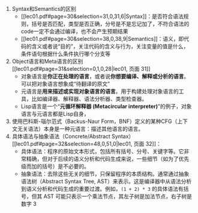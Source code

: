 1. Syntax和Semantics的区别
	 - [[lec01.pdf#page=30&selection=31,0,31,6|Syntax]]：是否符合语法规则，括号是否匹配，类型是否正确，分号是不是忘记加了，不符合语法的code一定不会通过编译，也不会产生预期结果
	 - [[lec01.pdf#page=30&selection=38,0,38,9|Semantics]]：语义，即代码的含义或者说“目的”，关注代码的含义与行为，关注变量的值是什么，条件语句根据什么条件执行哪个分支等
2. Object语言和Meta语言的区别[[lec01.pdf#page=31&selection=0,1,0,28|lec01, 页面 31]]
	 -   对象语言是**你正在处理的语言**，或者说**你想要编译、解释或分析的语言**。可以把对象语言想象成“待翻译的原文”
	 -  元语言是**用来描述或实现对象语言的语言**。用于构建处理对象语言的工具，比如编译器、解释器、语法分析器、类型检查器。
	 - Lisp语言是一个“**元循环解释器 (Metacircular interpreter)**”的例子，对象语言与元语言都是Lisp自身，
3. 使用巴科斯-瑙尔范式（Backus-Naur Form，BNF）定义的某种CFG（上下文无关语法）本身是一种元语言：描述其他语言的语言。
4. 具体语法与抽象语法（Concrete/Abstract Syntax）[[lec01.pdf#page=32&selection=48,0,51,0|lec01, 页面 32]]：
	 - 具体语法：程序的原始文本形式，包括所有括号、分号、关键字等。它非常精确，但对于后续的语义分析和代码生成来说，一些细节（如为了优先级而加的括号）是不必要的。
	 - 抽象语法：去除这些无关的细节，只保留程序的本质结构。通常通过抽象语法树（Abstract Syntax Tree, AST）来表示。这是编译器中从语法分析到语义分析和代码生成的重要过渡。例如，`(1 + 2) * 3` 的具体语法有括号，但其 AST 可能只表示一个乘法节点，其左子树是加法节点，右子树是数字 3